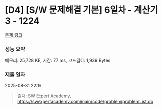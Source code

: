 # [D4] [S/W 문제해결 기본] 6일차 - 계산기3 - 1224 

[문제 링크](https://swexpertacademy.com/main/code/problem/problemDetail.do?contestProbId=AV14tDX6AFgCFAYD) 

### 성능 요약

메모리: 25,728 KB, 시간: 77 ms, 코드길이: 1,939 Bytes

### 제출 일자

2025-08-31 22:16



> 출처: SW Expert Academy, https://swexpertacademy.com/main/code/problem/problemList.do